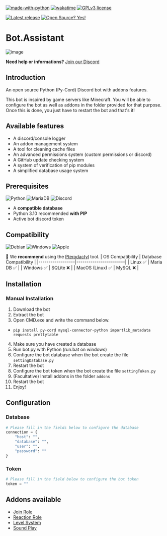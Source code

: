 [![made-with-python](https://img.shields.io/badge/Made%20with-Python-1f425f.svg?style=for-the-badge)](https://www.python.org/)
[![wakatime](https://wakatime.com/badge/user/f59667a1-6452-42a0-8127-4e5133353d0b/project/4447d8de-24b5-46bf-9d97-047ba49109b6.svg?style=for-the-badge)](https://wakatime.com/badge/user/f59667a1-6452-42a0-8127-4e5133353d0b/project/4447d8de-24b5-46bf-9d97-047ba49109b6)
[![GPLv3 license](https://img.shields.io/badge/License-GPLv3-blue.svg?style=for-the-badge)](http://perso.crans.org/besson/LICENSE.html)

[![Latest release](https://badgen.net/github/release/Ted-18/Bot.Assistant?style=for-the-badge)](https://github.com/Ted-18/Bot.Assistant/releases)
[![Open Source? Yes!](https://badgen.net/badge/Open%20Source%20%3F/Yes%21/blue?style=for-the-badge)](https://github.com/Naereen/badges/)


# Bot.Assistant
![image](https://user-images.githubusercontent.com/84779771/229033259-682fb313-9dbd-41c0-aabd-1041e94c434f.png)



**Need help or informations?** [Join our Discord](https://discord.gg/xJ7tmEUnc3)

## Introduction
An open source Python (Py-Cord) Discord bot with addons features.

This bot is inspired by game servers like Minecraft. You will be able to configure the bot as well as addons in the folder provided for that purpose. Once this is done, you just have to restart the bot and that's it!


## Available features
- A discord/console logger
- An addon management system
- A tool for cleaning cache files
- An advanced permissions system (custom permissions or discord)
- A GitHub update checking system
- A system of verification of pip modules
- A simplified database usage system


## Prerequisites
![Python](https://img.shields.io/badge/python-3670A0?style=for-the-badge&logo=python&logoColor=ffdd54)
![MariaDB](https://img.shields.io/badge/MariaDB-003545?style=for-the-badge&logo=mariadb&logoColor=white)
![Discord](https://img.shields.io/badge/Discord-%235865F2.svg?style=for-the-badge&logo=discord&logoColor=white)

- A **compatible database**
- Python 3.10 recommended **with PIP**
- Active bot discord token


## Compatibility
![Debian](https://img.shields.io/badge/Debian-D70A53?style=for-the-badge&logo=debian&logoColor=white)
![Windows](https://img.shields.io/badge/Windows-0078D6?style=for-the-badge&logo=windows&logoColor=white)
![Apple](https://img.shields.io/badge/Apple-%23000000.svg?style=for-the-badge&logo=apple&logoColor=white)

🔰 We **recommend** using the [Pterodactyl](https://pterodactyl.io/) tool.
| OS Compatibility | Database Compatibility |
|------------------|------------------------|
| Linux ✅          | Maria DB ✅             |
| Windows ✅        | SQLite ❌               |
| MacOS (Linux) ✅  | MySQL ❌                |


## Installation
### Manual Installation
1. Download the bot
2. Extract the bot
3. Open CMD.exe and write the command below.
  - `pip install py-cord mysql-connector-python importlib_metadata requests prettytable`
4. Make sure you have created a database
5. Run bot.py with Python (run.bat on windows)
6. Configure the bot database when the bot create the file `settingDatabase.py`
7. Restart the bot
8. Configure the bot token when the bot create the file `settingToken.py`
9. (Facultative) Install addons in the folder `addons`
10. Restart the bot
11. Enjoy!


## Configuration
### Database 
```py
# Please fill in the fields below to configure the database
connection = {
    "host": "",
    "database": "",
    "user": "",
    "password": ""
}
```
### Token
```py
# Please fill in the field below to configure the bot token
token = ""
```


## Addons available
- [Join Role](https://github.com/Ted-18/Bot.Assistant-JoinRole)
- [Reaction Role](https://github.com/Ted-18/Bot.Assistant-ReactionRole)
- [Level System](https://github.com/Ted-18/Bot.Assistant-LevelSystem)
- [Sound Play](https://github.com/Ted-18/Bot.Assistant-SoundPlay)
